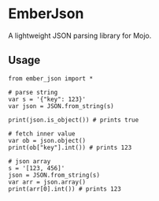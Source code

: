 # EmberJson

A lightweight JSON parsing library for Mojo.

## Usage

```mojo
from ember_json import *

# parse string
var s = '{"key": 123}'
var json = JSON.from_string(s)

print(json.is_object()) # prints true

# fetch inner value
var ob = json.object()
print(ob["key"].int()) # prints 123

# json array
s = '[123, 456]'
json = JSON.from_string(s)
var arr = json.array()
print(arr[0].int()) # prints 123
```
